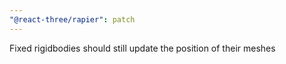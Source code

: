 ```yaml
---
"@react-three/rapier": patch
---
```


Fixed rigidbodies should still update the position of their meshes
